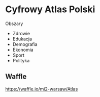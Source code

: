 Cyfrowy Atlas Polski
====================

Obszary

* Zdrowie
* Edukacja
* Demografia
* Ekonomia
* Sport
* Polityka

Waffle
------

https://waffle.io/mi2-warsaw/Atlas

